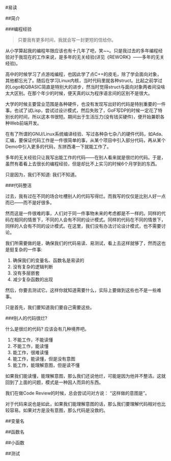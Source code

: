 #易读

##简介 

###编程经验

> 只要我有更多时间，我就会写一封更短的信给你。

从小学算起我的编程年限应该也有十几年了吧，笑~~。只是我过去的多年编程经验对于我现在的工作来说，是多年的无关经验(详见《REWORK》——多年的无关经验)。

高中的时候学习了点游戏编程，也因此学了点C++的皮毛，除了学会面向对象，其他都忘光了。随后在学习Linux内核，当时代码里就各种struct。比起之前学过的Logo和QBASIC简直是特别大的进步，然当时觉得struct与面向对象两者间没啥太大区别。在那个年少的时候，便天真的以为程序语言间的区别不是很大。

大学的时候主要营业范围是各种硬件，也没有发现写出好的代码是特别重要的一件事。也试了试Lisp，尝试过设计模式，然后失败了，GoF写DP的时候一定花了特别长的时间，所以这本书很短。期间出于生活压力(没有钱买硬件)，便开始兼职各种Web前端开发。

在有了所谓的GNU/Linux系统编译经验、写过各种杂七杂八的硬件代码，如Ada、汇编，要保证代码工作是一件很简单的事，从某个项目中引入部分代码，再从某个Demo中引入更多的代码，东拼西凑一下就能工作了。

多年的无关经验只让我写出能工作的代码——在别人看来就是很烂的代码。于是，虽然有着看上去很长的编程经验，但是却比不上实习的时候6个月学到的东西。

只是因为，我们不知道: 我们不知道。

###代码整洁

过去，我有过在不同的场合吐槽别人的代码写得烂。而我写的仅仅是比别人好一点而已——而不是好很多。

然而这是一件很难的事，人们对于同一件事物未来的考虑都是不一样的。同样的代码在相同的情景下，不同的人会有不同的设计模式。同样的代码在不同的情景下，同样的人会有不同的设计模式。在这里，我们没有办法讨论设计模式，也不需要讨论。

我们所需要做的是，确保我们的代码易读、易测试，看上去这样就够了，然而这也是挺复杂的一件事:

1. 确保我们的变量名、函数名是易读的
2. 没有复杂的逻辑判断
3. 没有多层嵌套
4. 减少复杂函数的出现

然后，你要去测试它。这样你就知道需要什么，实际上要做到这些也不是一些难事。

只是首先，我们要知道我们要自己需要这些。

###别人的代码很烂?

什么是很烂的代码? 应该会有几种境界吧。

1. 不能工作，不能读懂
2. 不能工作，能读懂
3. 能工作，很难读懂
4. 能工作，能读懂，但是没有意图
5. 能工作，能理解意图，但是读不懂

如果我们能读懂，能理解意图，那么我们还说他烂，可能是因为他并不整洁。这就回到了上面的问题，模式是一种因人而异的东西。

我们在做Code Review的时候，总会尝试问对方说： “这样做的意图是”。

对于代码来说也是如此，如果我们能理解意图的话，那么我们要理解代码相对也比较容易。如果对方是没有意图，那么代码是没救的。

##变量名

##函数名

##小函数

##测试

